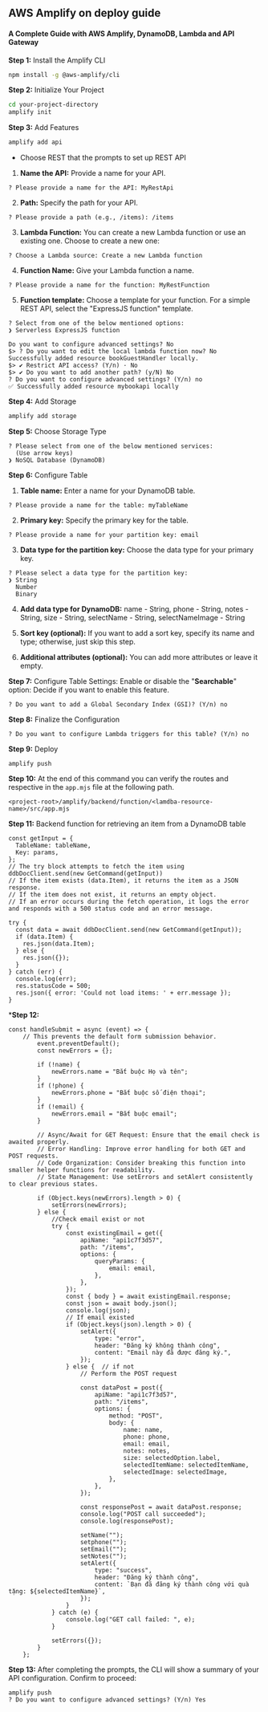 ## AWS Amplify on deploy guide

#### A Complete Guide with AWS Amplify, DynamoDB, Lambda and API Gateway



**Step 1:** Install the Amplify CLI
```bash
npm install -g @aws-amplify/cli
```

**Step 2:** Initialize Your Project
```bash
cd your-project-directory
amplify init
``` 

**Step 3:** Add Features
```bash
amplify add api
```
- Choose REST that the prompts to set up REST API
1. **Name the API:** Provide a name for your API.
```
? Please provide a name for the API: MyRestApi
```
2. **Path:** Specify the path for your API. 
```
? Please provide a path (e.g., /items): /items
```
3. **Lambda Function:** You can create a new Lambda function or use an existing one. Choose to create a new one: 
```
? Choose a Lambda source: Create a new Lambda function
```
4. **Function Name:** Give your Lambda function a name.
```
? Please provide a name for the function: MyRestFunction
```
5. **Function template:** Choose a template for your function. For a simple REST API, select the "ExpressJS function" template. 
```
? Select from one of the below mentioned options: 
❯ Serverless ExpressJS function

Do you want to configure advanced settings? No
$> ? Do you want to edit the local lambda function now? No
Successfully added resource bookGuestHandler locally.
$> ✔ Restrict API access? (Y/n) · No
$> ✔ Do you want to add another path? (y/N) No
? Do you want to configure advanced settings? (Y/n) no
✅ Successfully added resource mybookapi locally
```

**Step 4:** Add Storage
```bash
amplify add storage
```
**Step 5:** Choose Storage Type
```
? Please select from one of the below mentioned services: 
  (Use arrow keys)
❯ NoSQL Database (DynamoDB)
```

**Step 6:** Configure Table
1. **Table name:** Enter a name for your DynamoDB table. 
```
? Please provide a name for the table: myTableName
```
2. **Primary key:** Specify the primary key for the table. 
```
? Please provide a name for your partition key: email
```
3. **Data type for the partition key:** Choose the data type for your primary key. 
```
? Please select a data type for the partition key: 
❯ String
  Number
  Binary
```

4. **Add data type for DynamoDB:** name - String, phone - String, notes - String, size - String, selectName - String, selectNameImage - String

5. **Sort key (optional):** If you want to add a sort key, specify its name and type; otherwise, just skip this step.

6. **Additional attributes (optional):** You can add more attributes or leave it empty. 

**Step 7:** Configure Table Settings: Enable or disable the "**Searchable**" option: Decide if you want to enable this feature.

```
? Do you want to add a Global Secondary Index (GSI)? (Y/n) no
```

**Step 8:** Finalize the Configuration

```
? Do you want to configure Lambda triggers for this table? (Y/n) no
```

**Step 9:** Deploy
```
amplify push
```

**Step 10:** At the end of this command you can verify the routes and respective in the ``app.mjs`` file at the following path.

```
<project-root>/amplify/backend/function/<lamdba-resource-name>/src/app.mjs
```

**Step 11:** Backend function for retrieving an item from a DynamoDB table

```
const getInput = {
  TableName: tableName,
  Key: params,
};
// The try block attempts to fetch the item using ddbDocClient.send(new GetCommand(getInput))
// If the item exists (data.Item), it returns the item as a JSON response.
// If the item does not exist, it returns an empty object.
// If an error occurs during the fetch operation, it logs the error and responds with a 500 status code and an error message.

try {
  const data = await ddbDocClient.send(new GetCommand(getInput));
  if (data.Item) {
    res.json(data.Item);
  } else {
    res.json({});
  }
} catch (err) {
  console.log(err);
  res.statusCode = 500;
  res.json({ error: 'Could not load items: ' + err.message });
}
```

***Step 12:** 

```
const handleSubmit = async (event) => {
    // This prevents the default form submission behavior. 
        event.preventDefault();
        const newErrors = {};

        if (!name) {
            newErrors.name = "Bắt buộc Họ và tên";
        }
        if (!phone) {
            newErrors.phone = "Bắt buộc số điện thoại";
        }
        if (!email) {
            newErrors.email = "Bắt buộc email";
        }

        // Async/Await for GET Request: Ensure that the email check is awaited properly.
        // Error Handling: Improve error handling for both GET and POST requests.
        // Code Organization: Consider breaking this function into smaller helper functions for readability.
        // State Management: Use setErrors and setAlert consistently to clear previous states.

        if (Object.keys(newErrors).length > 0) {
            setErrors(newErrors);
        } else {
            //Check email exist or not
            try {
                const existingEmail = get({
                    apiName: "api1c7f3d57",
                    path: "/items",
                    options: {
                        queryParams: {
                            email: email,
                        },
                    },
                });
                const { body } = await existingEmail.response;
                const json = await body.json();
                console.log(json);
                // If email existed
                if (Object.keys(json).length > 0) {
                    setAlert({
                        type: "error",
                        header: "Đăng ký không thành công",
                        content: "Email này đã được đăng ký.",
                    });
                } else {  // if not
                    // Perform the POST request

                    const dataPost = post({
                        apiName: "api1c7f3d57",
                        path: "/items",
                        options: {
                            method: "POST",
                            body: {
                                name: name,
                                phone: phone,
                                email: email,
                                notes: notes,
                                size: selectedOption.label,
                                selectedItemName: selectedItemName,
                                selectedImage: selectedImage,
                            },
                        },
                    });

                    const responsePost = await dataPost.response;
                    console.log("POST call succeeded");
                    console.log(responsePost);

                    setName("");
                    setphone("");
                    setEmail("");
                    setNotes("");
                    setAlert({
                        type: "success",
                        header: "Đăng ký thành công",
                        content: `Bạn đã đăng ký thành công với quà tặng: ${selectedItemName}`,
                    });
                }
            } catch (e) {
                console.log("GET call failed: ", e);
            }

            setErrors({});
        }
    };
```
**Step 13:** After completing the prompts, the CLI will show a summary of your API configuration. Confirm to proceed:

```
amplify push
? Do you want to configure advanced settings? (Y/n) Yes
```